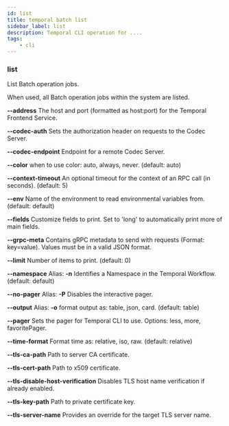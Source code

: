 ```yaml
---
id: list
title: temporal batch list
sidebar_label: list
description: Temporal CLI operation for ....
tags:
	- cli
---
```


### list

List Batch operation jobs.

When used, all Batch operation jobs within the system are listed.

**--address**
The host and port (formatted as host:port) for the Temporal Frontend Service.

**--codec-auth**
Sets the authorization header on requests to the Codec Server.

**--codec-endpoint**
Endpoint for a remote Codec Server.

**--color**
when to use color: auto, always, never. (default: auto)

**--context-timeout**
An optional timeout for the context of an RPC call (in seconds). (default: 5)

**--env**
Name of the environment to read environmental variables from. (default: default)

**--fields**
Customize fields to print. Set to 'long' to automatically print more of main fields.

**--grpc-meta**
Contains gRPC metadata to send with requests (Format: key=value). Values must be in a valid JSON format.

**--limit**
Number of items to print. (default: 0)

**--namespace**
Alias: **-n**
Identifies a Namespace in the Temporal Workflow. (default: default)

**--no-pager**
Alias: **-P**
Disables the interactive pager.

**--output**
Alias: **-o**
format output as: table, json, card. (default: table)

**--pager**
Sets the pager for Temporal CLI to use.
Options: less, more, favoritePager.

**--time-format**
Format time as: relative, iso, raw. (default: relative)

**--tls-ca-path**
Path to server CA certificate.

**--tls-cert-path**
Path to x509 certificate.

**--tls-disable-host-verification**
Disables TLS host name verification if already enabled.

**--tls-key-path**
Path to private certificate key.

**--tls-server-name**
Provides an override for the target TLS server name.

